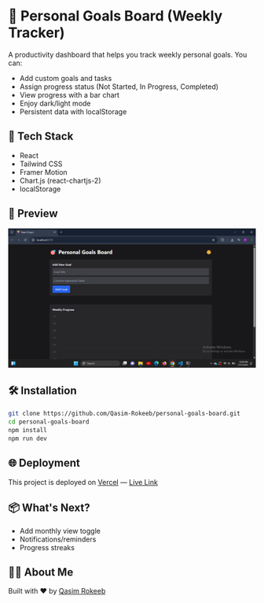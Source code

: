 # 🎯 Personal Goals Board (Weekly Tracker)

A productivity dashboard that helps you track weekly personal goals. You can:

- Add custom goals and tasks
- Assign progress status (Not Started, In Progress, Completed)
- View progress with a bar chart
- Enjoy dark/light mode
- Persistent data with localStorage

## 🚀 Tech Stack

- React
- Tailwind CSS
- Framer Motion
- Chart.js (react-chartjs-2)
- localStorage

## 📸 Preview

![Preview](https://raw.githubusercontent.com/Qasim-Rokeeb/personal-goals-board/main/screenshot.png)

## 🛠 Installation

```bash
git clone https://github.com/Qasim-Rokeeb/personal-goals-board.git
cd personal-goals-board
npm install
npm run dev
```

## 🌐 Deployment


This project is deployed on [Vercel](https://vercel.com/) — [Live Link](https://personal-goals-board.vercel.app)



## 📦 What's Next?

- Add monthly view toggle
- Notifications/reminders
- Progress streaks

## 🙋‍♂️ About Me

Built with ❤️ by [Qasim Rokeeb](https://x.com/qasimrokeeb)
```
